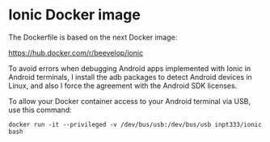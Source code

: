 # Ionic Docker image

The Dockerfile is based on the next Docker image: 

https://hub.docker.com/r/beevelop/ionic

To avoid errors when debugging Android apps implemented with Ionic in Android terminals, I install the adb packages to detect Android devices in Linux, and also I force the agreement with the Android SDK licenses.

To allow your Docker container access to your Android terminal via USB, use this command:

    docker run -it --privileged -v /dev/bus/usb:/dev/bus/usb inpt333/ionic bash
    
